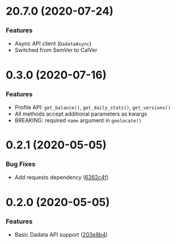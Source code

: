 # 20.7.0 (2020-07-24)

### Features

- Async API client (`DadataAsync`)
- Switched from SemVer to CalVer

# 0.3.0 (2020-07-16)

### Features

-   Profile API: `get_balance()`, `get_daily_stats()`, `get_versions()`
-   All methods accept additional parameters as kwargs
-   BREAKING: required `name` argument in `geolocate()`

# 0.2.1 (2020-05-05)

### Bug Fixes

-   Add requests dependency ([6262c4f](https://github.com/hflabs/dadata-py/commit/6262c4f28258c124167438d6644fc559c8c102a2))

# 0.2.0 (2020-05-05)

### Features

-   Basic Dadata API support ([203e8b4](https://github.com/hflabs/dadata-py/commit/203e8b4706249abe359a8d3f4cc877b70c25a3f0))
